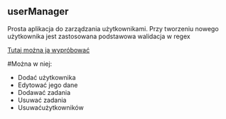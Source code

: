 ## userManager

Prosta aplikacja do zarządzania użytkownikami. 
Przy tworzeniu nowego użytkownika jest zastosowana podstawowa walidacja w regex

[Tutaj można ją wypróbować](https://codesandbox.io/s/usermanager-forked-5xygl)

#Można w niej:
  - Dodać użytkownika 
  - Edytować jego dane
  - Dodawać zadania
  - Usuwać zadania
  - Usuwaćużytkowników
  

